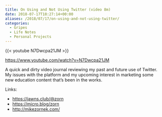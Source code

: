 ```yaml
---
title: On Using and Not Using Twitter (video 8m)
date: 2018-07-17T18:27:14+00:00
aliases: /2018/07/17/on-using-and-not-using-twitter/
categories:
  - Gripes
  - Life Notes
  - Personal Projects
---
```


{{< youtube N7Dwcpa21JM >}}

<https://www.youtube.com/watch?v=N7Dwcpa21JM>

A quick and dirty video journal reviewing my past and future use of Twitter. My issues with the platform and my upcoming interest in marketing some new education content that&#8217;s been in the works.

Links:

- <https://jawns.club/@zorn>
- <https://micro.blog/zorn>
- <http://mikezornek.com/>
